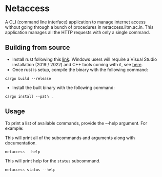 # Netaccess
A CLI (command line interface) application to manage internet access without going through a bunch of procedures in netaccess.iitm.ac.in. This application manages all the HTTP requests with only a single command.

## Building from source
* Install rust following this [link](https://www.rust-lang.org/tools/install). Windows users will require a Visual Studio installation (2019 / 2022) and C++ tools coming with it, see [here](https://learn.microsoft.com/en-us/cpp/build/vscpp-step-0-installation?view=msvc-170#step-4---choose-workloads).
* Once rust is setup, compile the binary with the following command:
```
cargo build --release
```
* Install the built binary with the following command:
```
cargo install --path .
```

## Usage
To print a list of available commands, provide the --help argument. For example:

This will print all of the subcommands and arguments along with documentation.
```
netaccess --help
```
This will print help for the `status` subcommand.
```
netaccess status --help
```
